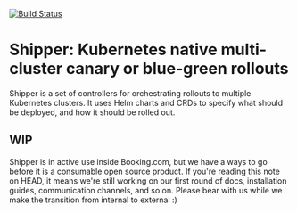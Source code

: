 [![Build Status](https://travis-ci.org/bookingcom/shipper.svg?branch=master)](https://travis-ci.org/bookingcom/shipper)

# Shipper: Kubernetes native multi-cluster canary or blue-green rollouts

Shipper is a set of controllers for orchestrating rollouts to multiple
Kubernetes clusters. It uses Helm charts and CRDs to specify what should be
deployed, and how it should be rolled out.

## WIP

Shipper is in active use inside Booking.com, but we have a ways to go before it is
a consumable open source product. If you're reading this note on HEAD, it means
we're still working on our first round of docs, installation guides,
communication channels, and so on. Please bear with us while we make the
transition from internal to external :)
